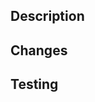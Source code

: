 ## Description

<!-- An explanation of why this PR has been opened. The more context provided, the easier to review the PR -->

## Changes

<!-- A bulleted list of all the changes(anything that might not have been covered in the description) -->

## Testing

<!-- step by step instructions to review this PR's changes -->
